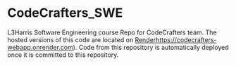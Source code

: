 # CodeCrafters_SWE
L3Harris Software Engineering course Repo for CodeCrafters team.
The hosted versions of this code are located on [Render](https://codecrafters-webapp.onrender.com)https://codecrafters-webapp.onrender.com). Code from this repository is automatically deployed once it is committed to this repository.
